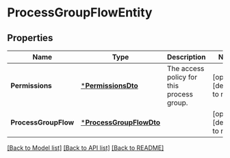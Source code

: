 # ProcessGroupFlowEntity

## Properties
Name | Type | Description | Notes
------------ | ------------- | ------------- | -------------
**Permissions** | [***PermissionsDto**](PermissionsDTO.md) | The access policy for this process group. | [optional] [default to null]
**ProcessGroupFlow** | [***ProcessGroupFlowDto**](ProcessGroupFlowDTO.md) |  | [optional] [default to null]

[[Back to Model list]](../README.md#documentation-for-models) [[Back to API list]](../README.md#documentation-for-api-endpoints) [[Back to README]](../README.md)



